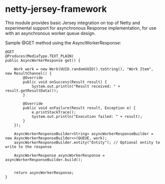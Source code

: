 netty-jersey-framework
======================

This module provides basic Jersey integration on top of Netty and experimental support for asynchronous Response implementation,
for use with an asynchronous worker queue design.

Sample @GET method using the AsyncWorkerResponse:

    @GET
    @Produces(MediaType.TEXT_PLAIN)
    public AsyncWorkerResponse get() {

        Work work = new Work(UUID.randomUUID().toString(), "Work Item", new ResultChannel() {
            @Override
            public void onSuccess(Result result) {
                System.out.println("Result received: " + result.getResultData());
            }

            @Override
            public void onFailure(Result result, Exception e) {
                e.printStackTrace();
                System.out.println("Execution failed: " + result);
            }
        });

        AsyncWorkerResponseBuilder<String> asyncWorkerResponseBuilder = new AsyncWorkerResponseBuilder<>(QUEUE, work);
        asyncWorkerResponseBuilder.entity("Entity"); // Optional entity to write to the response

        AsyncWorkerResponse asyncWorkerResponse = asyncWorkerResponseBuilder.build();


        return asyncWorkerResponse;
    }
